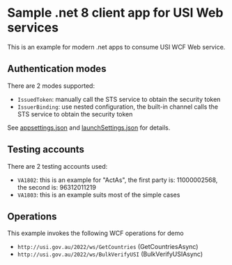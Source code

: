 # Sample .net 8 client app for USI Web services

This is an example for modern .net apps to consume USI WCF Web service.

## Authentication modes

There are 2 modes supported:

-   `IssuedToken`: manually call the STS service to obtain the security token
-   `IssuerBinding`: use nested configuration, the built-in channel calls the STS service to obtain the security token

See [appsettings.json](./src/Console/appsettings.json) and [launchSettings.json](./src/Console/Properties/launchSettings.json) for details.

## Testing accounts

There are 2 testing accounts used:

-   `VA1802`: this is an example for "ActAs", the first party is: 11000002568, the second is: 96312011219
-   `VA1803`: this is an example suits most of the simple cases

## Operations

This example invokes the following WCF operations for demo

-   `http://usi.gov.au/2022/ws/GetCountries` (GetCountriesAsync)
-   `http://usi.gov.au/2022/ws/BulkVerifyUSI` (BulkVerifyUSIAsync)
